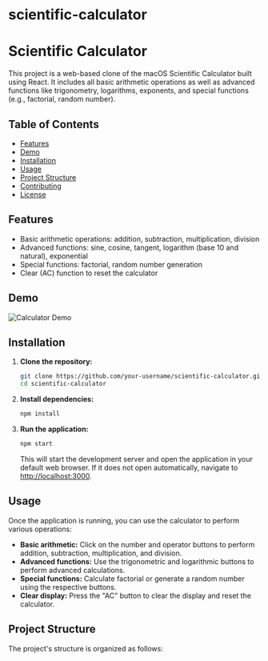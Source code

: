 # scientific-calculator
# Scientific Calculator

This project is a web-based clone of the macOS Scientific Calculator built using React. It includes all basic arithmetic operations as well as advanced functions like trigonometry, logarithms, exponents, and special functions (e.g., factorial, random number).

## Table of Contents

- [Features](#features)
- [Demo](#demo)
- [Installation](#installation)
- [Usage](#usage)
- [Project Structure](#project-structure)
- [Contributing](#contributing)
- [License](#license)

## Features

- Basic arithmetic operations: addition, subtraction, multiplication, division
- Advanced functions: sine, cosine, tangent, logarithm (base 10 and natural), exponential
- Special functions: factorial, random number generation
- Clear (AC) function to reset the calculator

## Demo

![Calculator Demo](demo/calculator-demo.gif)

## Installation

1. **Clone the repository:**

    ```bash
    git clone https://github.com/your-username/scientific-calculator.git
    cd scientific-calculator
    ```

2. **Install dependencies:**

    ```bash
    npm install
    ```

3. **Run the application:**

    ```bash
    npm start
    ```

    This will start the development server and open the application in your default web browser. If it does not open automatically, navigate to [http://localhost:3000](http://localhost:3000).

## Usage

Once the application is running, you can use the calculator to perform various operations:

- **Basic arithmetic:** Click on the number and operator buttons to perform addition, subtraction, multiplication, and division.
- **Advanced functions:** Use the trigonometric and logarithmic buttons to perform advanced calculations.
- **Special functions:** Calculate factorial or generate a random number using the respective buttons.
- **Clear display:** Press the "AC" button to clear the display and reset the calculator.

## Project Structure

The project's structure is organized as follows:


